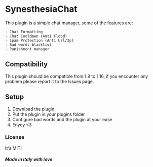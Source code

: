 # SynesthesiaChat
This plugin is a simple chat manager, some of the features are:

    - Chat Formatting
    - Chat Cooldown (Anti Flood)
    - Spam Protection (Anti Url/Ip)
    - Bad words blacklist
    - Punishment manager

## Compatibility
This plugin should be compatible from 1.8 to 1.16, if you encounter any problem please report it to the Issues page.

## Setup
1. Download the plugin
2. Put the plugin in your plugins folder
3. Configure bad words and the plugin at your ease
4. Enyoy <3

### License
It's MIT!

##### Made in italy with love